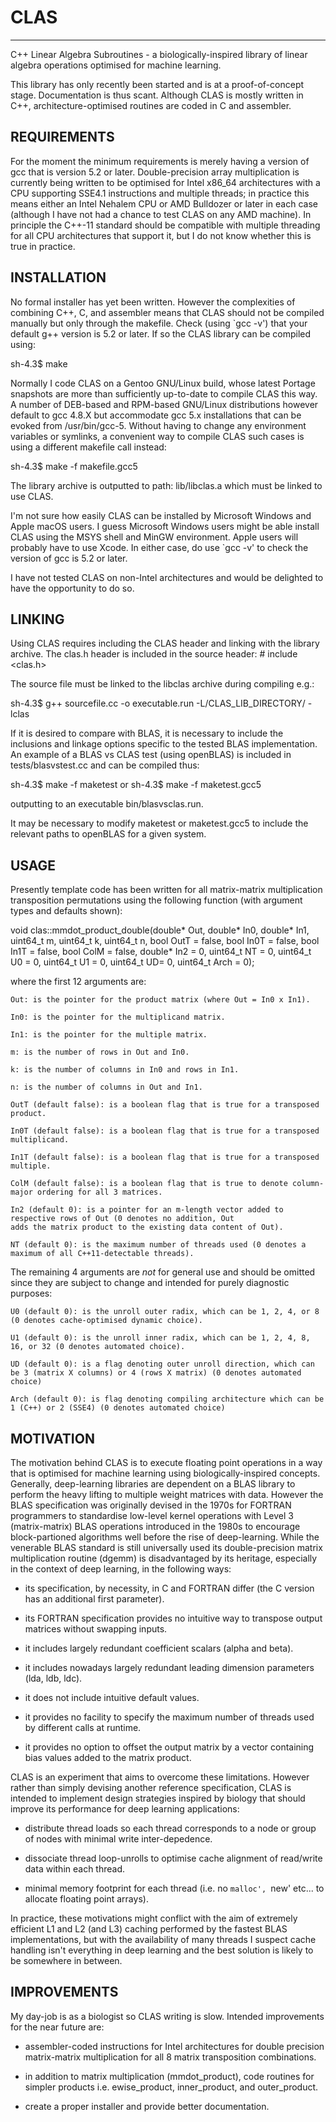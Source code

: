 # CLAS
------
C++ Linear Algebra Subroutines - a biologically-inspired library of linear algebra operations optimised for machine
learning.

This library has only recently been started and is at a proof-of-concept stage. Documentation is thus scant. Although
CLAS is mostly written in C++, architecture-optimised routines are coded in C and assembler.

REQUIREMENTS
------------
For the moment the minimum requirements is merely having a version of gcc that is version 5.2 or later. Double-precision
array multiplication is currently being written to be optimised for Intel x86_64 architectures with a CPU supporting
SSE4.1 instructions and multiple threads; in practice this means either an Intel Nehalem CPU or AMD Bulldozer or later
in each case (although I have not had a chance to test CLAS on any AMD machine). In principle the C++-11 standard
should be compatible with multiple threading for all CPU architectures that support it, but I do not know whether this is
true in practice.

INSTALLATION
------------
No formal installer has yet been written. However the complexities of combining C++, C, and assembler means that CLAS
should not be compiled manually but only through the makefile. Check (using `gcc -v') that your default g++ version is
5.2 or later. If so the CLAS library can be compiled using:

sh-4.3$ make 

Normally I code CLAS on a Gentoo GNU/Linux build, whose latest Portage snapshots are more than sufficiently up-to-date
to compile CLAS this way. A number of DEB-based and RPM-based GNU/Linux distributions however default to gcc 4.8.X but
accommodate gcc 5.x installations that can be evoked from /usr/bin/gcc-5. Without having to change any environment
variables or symlinks, a convenient way to compile CLAS such cases is using a different makefile call instead:

sh-4.3$ make -f makefile.gcc5 

The library archive is outputted to path: lib/libclas.a which must be linked to use CLAS.

I'm not sure how easily CLAS can be installed by Microsoft Windows and Apple macOS users. I guess Microsoft Windows
users might be able install CLAS using the MSYS shell and MinGW environment. Apple users will probably have to use
Xcode. In either case, do use `gcc -v' to check the version of gcc is 5.2 or later.

I have not tested CLAS on non-Intel architectures and would be delighted to have the opportunity to do so.

LINKING
-------
Using CLAS requires including the CLAS header and linking with the library archive. The clas.h header is included in the
source header: # include <clas.h>

The source file must be linked to the libclas archive during compiling e.g.: 

sh-4.3$ g++ sourcefile.cc -o executable.run -L/CLAS_LIB_DIRECTORY/ -lclas

If it is desired to compare with BLAS, it is necessary to include the inclusions and linkage options specific to the
tested BLAS implementation. An example of a BLAS vs CLAS test (using openBLAS) is included in tests/blasvstest.cc and
can be compiled thus:

sh-4.3$ make -f maketest
or
sh-4.3$ make -f maketest.gcc5

outputting to an executable bin/blasvsclas.run.

It may be necessary to modify maketest or maketest.gcc5 to include the relevant paths to openBLAS for a given system.

USAGE
-----
Presently template code has been written for all matrix-matrix multiplication transposition permutations using the
following function (with argument types and defaults shown):

void clas::mmdot_product_double(double* Out, double* In0, double* In1, uint64_t m, uint64_t k, uint64_t n,
	bool OutT = false, bool In0T = false, bool In1T = false, bool ColM = false, double* In2 = 0, uint64_t NT = 0, 
	uint64_t U0 = 0, uint64_t U1 = 0, uint64_t UD= 0, uint64_t Arch = 0);

where the first 12 arguments are:

	Out: is the pointer for the product matrix (where Out = In0 x In1).

	In0: is the pointer for the multiplicand matrix.

	In1: is the pointer for the multiple matrix.

	m: is the number of rows in Out and In0.
	
	k: is the number of columns in In0 and rows in In1.

	n: is the number of columns in Out and In1.

	OutT (default false): is a boolean flag that is true for a transposed product.

	In0T (default false): is a boolean flag that is true for a transposed multiplicand.
	
	In1T (default false): is a boolean flag that is true for a transposed multiple.

	ColM (default false): is a boolean flag that is true to denote column-major ordering for all 3 matrices.

	In2 (default 0): is a pointer for an m-length vector added to respective rows of Out (0 denotes no addition, Out
	adds the matrix product to the existing data content of Out).

	NT (default 0): is the maximum number of threads used (0 denotes a maximum of all C++11-detectable threads).

The remaining 4 arguments are _not_ for general use and should be omitted since they are subject to change and intended for purely diagnostic purposes:

	U0 (default 0): is the unroll outer radix, which can be 1, 2, 4, or 8 (0 denotes cache-optimised dynamic choice).

	U1 (default 0): is the unroll inner radix, which can be 1, 2, 4, 8, 16, or 32 (0 denotes automated choice).

	UD (default 0): is a flag denoting outer unroll direction, which can be 3 (matrix X columns) or 4 (rows X matrix) (0 denotes automated choice)

	Arch (default 0): is flag denoting compiling architecture which can be 1 (C++) or 2 (SSE4) (0 denotes automated choice)

MOTIVATION
-----------

The motivation behind CLAS is to execute floating point operations in a way that is optimised for machine learning using
biologically-inspired concepts. Generally, deep-learning libraries are dependent on a BLAS library to perform the heavy
lifting to multiple weight matrices with data. However the BLAS specification was originally devised in the 1970s for
FORTRAN programmers to standardise low-level kernel operations with Level 3 (matrix-matrix) BLAS operations introduced
in the 1980s to encourage block-partioned algorithms well before the rise of deep-learning. While the venerable BLAS
standard is still universally used its double-precision matrix multiplication routine (dgemm) is disadvantaged by its
heritage, especially in the context of deep learning, in the following ways:

- its specification, by necessity, in C and FORTRAN differ (the C version has an additional first parameter).

- its FORTRAN specification provides no intuitive way to transpose output matrices without swapping inputs.

- it includes largely redundant coefficient scalars (alpha and beta).

- it includes nowadays largely redundant leading dimension parameters (lda, ldb, ldc).

- it does not include intuitive default values.

- it provides no facility to specify the maximum number of threads used by different calls at runtime.

- it provides no option to offset the output matrix by a vector containing bias values added to the matrix product.

CLAS is an experiment that aims to overcome these limitations. However rather than simply devising another reference
specification, CLAS is intended to implement design strategies inspired by biology that should improve its performance
for deep learning applications:

- distribute thread loads so each thread corresponds to a node or group of nodes with minimal write inter-depedence.

- dissociate thread loop-unrolls to optimise cache alignment of read/write data within each thread.

- minimal memory footprint for each thread (i.e. no `malloc', `new' etc... to allocate floating point arrays).

In practice, these motivations might conflict with the aim of extremely efficient L1 and L2 (and L3) caching performed
by the fastest BLAS implementations, but with the availability of many threads I suspect cache handling isn't everything
in deep learning and the best solution is likely to be somewhere in between.

IMPROVEMENTS
------------
My day-job is as a biologist so CLAS writing is slow. Intended improvements for the near future are:

- assembler-coded instructions for Intel architectures for double precision matrix-matrix multiplication for all 8 matrix transposition combinations.

- in addition to matrix multiplication (mmdot_product), code routines for simpler products i.e. ewise_product, inner_product, and outer_product.

- create a proper installer and provide better documentation.

